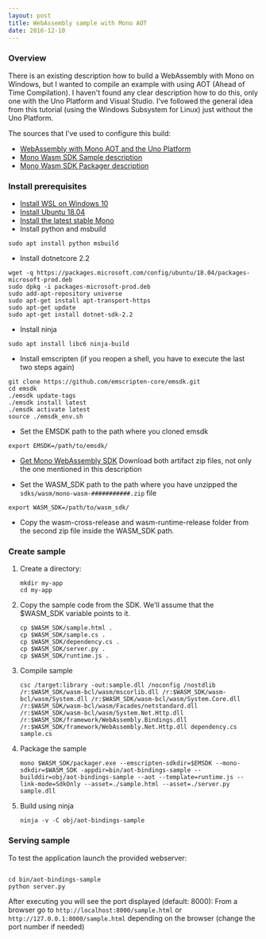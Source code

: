 ```yaml
---
layout: post
title: WebAssembly sample with Mono AOT
date: 2016-12-10
---
```


### Overview

There is an existing description how to build a WebAssembly with Mono on Windows, but I wanted to compile an example with using AOT (Ahead of Time Compilation).
I haven't found any clear description how to do this, only one with the Uno Platform and Visual Studio.
I've followed the general idea from this tutorial (using the Windows Subsystem for Linux) just without the Uno Platform.

The sources that I've used to configure this build:
 - [WebAssembly with Mono AOT and the Uno Platform](https://medium.com/@unoplatform/how-to-build-webassembly-c-apps-with-the-mono-aot-and-windows-subsystem-for-linux-ae1fe813cba3)
 - [Mono Wasm SDK Sample description](https://github.com/mono/mono/blob/master/sdks/wasm/docs/getting-started/sample.md)
 - [Mono Wasm SDK Packager description](https://github.com/mono/mono/blob/master/sdks/wasm/docs/packager.md)
 
### Install prerequisites

 - [Install WSL on Windows 10](https://docs.microsoft.com/en-us/windows/wsl/install-win10)
 - [Install Ubuntu 18.04](https://www.microsoft.com/en-ca/p/ubuntu/9nblggh4msv6)
 - [Install the latest stable Mono](https://www.mono-project.com/download/stable/#download-lin-ubuntu)
 - Install python and msbuild
 
 ```
 sudo apt install python msbuild
 ```
 
 - Install dotnetcore 2.2
 
 ```
wget -q https://packages.microsoft.com/config/ubuntu/18.04/packages-microsoft-prod.deb
sudo dpkg -i packages-microsoft-prod.deb
sudo add-apt-repository universe
sudo apt-get install apt-transport-https
sudo apt-get update
sudo apt-get install dotnet-sdk-2.2
 ```
 
 - Install ninja
 
 ```
 sudo apt install libc6 ninja-build
 ```
 
 - Install emscripten (if you reopen a shell, you have to execute the last two steps again)
 
 ```
git clone https://github.com/emscripten-core/emsdk.git
cd emsdk
./emsdk update-tags
./emsdk install latest
./emsdk activate latest
source ./emsdk_env.sh
 ```

- Set the EMSDK path to the path where you cloned emsdk

```
export EMSDK=/path/to/emsdk/
```

- [Get Mono WebAssembly SDK](https://github.com/mono/mono/blob/master/sdks/wasm/docs/getting-started/obtain-wasm-sdk.md) 
Download both artifact zip files, not only the one mentioned in this description

- Set the WASM_SDK path to the path where you have unzipped the ```sdks/wasm/mono-wasm-###########.zip``` file

```
export WASM_SDK=/path/to/wasm_sdk/
```

- Copy the wasm-cross-release and wasm-runtime-release folder from the second zip file inside the WASM_SDK path.

### Create sample 

1. Create a directory:

    ```
    mkdir my-app
    cd my-app
    ```

1. Copy the sample code from the SDK. We'll assume that the $WASM_SDK variable points to it.

    ```
    cp $WASM_SDK/sample.html .
    cp $WASM_SDK/sample.cs .
    cp $WASM_SDK/dependency.cs .
    cp $WASM_SDK/server.py .
    cp $WASM_SDK/runtime.js .
    ```

1.  Compile sample

    ```
    csc /target:library -out:sample.dll /noconfig /nostdlib /r:$WASM_SDK/wasm-bcl/wasm/mscorlib.dll /r:$WASM_SDK/wasm-bcl/wasm/System.dll /r:$WASM_SDK/wasm-bcl/wasm/System.Core.dll /r:$WASM_SDK/wasm-bcl/wasm/Facades/netstandard.dll /r:$WASM_SDK/wasm-bcl/wasm/System.Net.Http.dll /r:$WASM_SDK/framework/WebAssembly.Bindings.dll /r:$WASM_SDK/framework/WebAssembly.Net.Http.dll dependency.cs sample.cs
    ```

1. Package the sample 

    ```
    mono $WASM_SDK/packager.exe --emscripten-sdkdir=$EMSDK --mono-sdkdir=$WASM_SDK -appdir=bin/aot-bindings-sample --builddir=obj/aot-bindings-sample --aot --template=runtime.js --link-mode=SdkOnly --asset=./sample.html --asset=./server.py  sample.dll
    ```

1. Build using ninja

    ```
    ninja -v -C obj/aot-bindings-sample
    ```

### Serving sample

To test the application launch the provided webserver:

```

cd bin/aot-bindings-sample
python server.py

```

After executing you will see the port displayed (default: 8000):
From a browser go to `http://localhost:8000/sample.html` or `http://127.0.0.1:8000/sample.html` depending on the browser (change the port number if needed)
